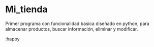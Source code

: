 # Mi_tienda
Primer programa con funcionalidad basica diseñado en python, para almacenar productos, buscar información, eliminar y modificar.

:happy

